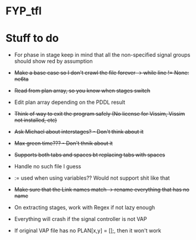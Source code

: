# FYP_tfl

# Stuff to do

- For phase in stage keep in mind that all the non-specified signal groups should show red by assumption

- ~~Make a base case so I don't crawl the file forever -> while line != None: ne6ta~~

- ~~Read from plan array, so you know when stages switch~~

- Edit plan array depending on the PDDL result

- ~~Think of way to exit the program safely (No license for Vissim, Vissim not installed, etc)~~

- ~~Ask Michael about interstages? - Don't think about it~~

- ~~Max green time??? - Don't thnik about it~~

- ~~Supports both tabs and spaces bt replacing tabs with spaces~~

- Handle no such file I guess

- := used when using variables?? Would not support shit like that

- ~~Make sure that the Link names match -> rename everything that has no name~~

- On extracting stages, work with Regex if not lazy enough

- Everything will crash if the signal controller is not VAP

- If original VAP file has no PLAN[x,y] = [];, then it won't work
